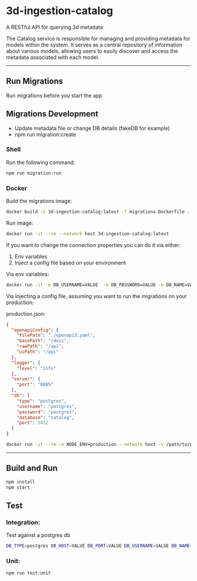 # 3d-ingestion-catalog
A RESTful API for querying 3d metadata

The Catalog service is responsible for managing and providing metadata for models within the system. It serves as a central repository of information about various models, allowing users to easily discover and access the metadata associated with each model.

----------------------------------------

## Run Migrations
Run migrations before you start the app

## Migrations Development
* Update metadata file or change DB details (fakeDB for example)
* npm run migration:create

### Shell
Run the following command:

```sh
npm run migration:run
```

### Docker
Build the migrations image:

```sh
docker build -t 3d-ingestion-catalog:latest -f migrations.Dockerfile .
```
Run image:
```sh
docker run -it --rm --network host 3d-ingestion-catalog:latest
```

If you want to change the connection properties you can do it via either:
1. Env variables
2. Inject a config file based on your environment


Via env variables:
```sh
docker run -it -e DB_USERNAME=VALUE  -e DB_PASSWORD=VALUE -e DB_NAME=VALUE -e DB_TYPE=VALUE -e DB_HOST=VALUE -e DB_PORT=VALUE --rm --network host 3d-ingestion-catalog:latest
```

Via injecting a config file, assuming you want to run the migrations on your production:

production.json:
```json
{
  "openapiConfig": {
    "filePath": "./openapi3.yaml",
    "basePath": "/docs",
    "rawPath": "/api",
    "uiPath": "/api"
  },
  "logger": {
    "level": "info"
  },
  "server": {
    "port": "8085"
  },
  "db": {
    "type": "postgres",
    "username": "postgres",
    "password": "postgres",
    "database": "catalog",
    "port": 5432
  }
}
```
```sh
docker run -it --rm -e NODE_ENV=production --network host -v /path/to/proudction.json:/usr/app/config/production.json 3d-ingestion-catalog:latest
```
-------------------------------------------------------

## Build and Run

```sh
npm install
npm start
```
## Test
### Integration:
Test against a postgres db

```sh
DB_TYPE=postgres DB_HOST=VALUE DB_PORT=VALUE DB_USERNAME=VALUE DB_NAME=VALUE DB_PASSWORD=VALUE npm run test:integration
```

### Unit:
```sh
npm run test:unit
```

